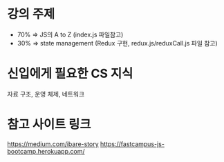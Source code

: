 # 강의 주제

- 70% ⇒ JS의 A to Z (index.js 파일참고)
- 30% ⇒ state management (Redux 구현, redux.js/reduxCall.js 파일 참고)

# 신입에게 필요한 CS 지식

자료 구조, 운영 체제, 네트워크

# 참고 사이트 링크

https://medium.com/ibare-story
https://fastcampus-js-bootcamp.herokuapp.com/
